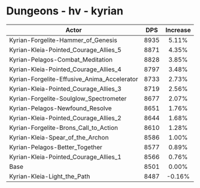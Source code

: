 # Dungeons - hv - kyrian
| Actor | DPS | Increase |
|---|:---:|:---:|
|Kyrian-Forgelite-Hammer_of_Genesis|8935|5.11%|
|Kyrian-Kleia-Pointed_Courage_Allies_5|8871|4.35%|
|Kyrian-Pelagos-Combat_Meditation|8828|3.85%|
|Kyrian-Kleia-Pointed_Courage_Allies_4|8797|3.48%|
|Kyrian-Forgelite-Effusive_Anima_Accelerator|8733|2.73%|
|Kyrian-Kleia-Pointed_Courage_Allies_3|8719|2.56%|
|Kyrian-Forgelite-Soulglow_Spectrometer|8677|2.07%|
|Kyrian-Pelagos-Newfound_Resolve|8651|1.76%|
|Kyrian-Kleia-Pointed_Courage_Allies_2|8644|1.68%|
|Kyrian-Forgelite-Brons_Call_to_Action|8610|1.28%|
|Kyrian-Kleia-Spear_of_the_Archon|8586|1.00%|
|Kyrian-Pelagos-Better_Together|8577|0.89%|
|Kyrian-Kleia-Pointed_Courage_Allies_1|8566|0.76%|
|Base|8501|0.00%|
|Kyrian-Kleia-Light_the_Path|8487|-0.16%|
